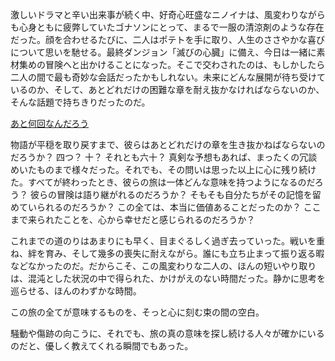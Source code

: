 <!-- title: 私はポテトが好き、トマトは嫌い -->
<!-- relationship: Friends -->

激しいドラマと辛い出来事が続く中、好奇心旺盛なニノイナは、風変わりながらも心身ともに疲弊していたゴナソンにとって、まるで一服の清涼剤のような存在だった。顔を合わせるたびに、二人はポテトを手に取り、人生のささやかな喜びについて思いを馳せる。最終ダンジョン「滅びの心臓」に備え、今日は一緒に素材集めの冒険へと出かけることになった。そこで交わされたのは、もしかしたら二人の間で最も奇妙な会話だったかもしれない。未来にどんな展開が待ち受けているのか、そして、あとどれだけの困難な章を耐え抜かなければならないのか、そんな話題で持ちきりだったのだ。

[あと何回なんだろう](#embed:https://www.youtube.com/live/p5xrAxTh8ho?si=r3MREBOL9NDWxHTD&t=5536)

物語が平穏を取り戻すまで、彼らはあとどれだけの章を生き抜かねばならないのだろうか？ 四つ？ 十？ それとも六十？ 真剣な予想もあれば、まったくの冗談めいたものまで様々だった。それでも、その問いは思った以上に心に残り続けた。すべてが終わったとき、彼らの旅は一体どんな意味を持つようになるのだろう？ 彼らの冒険は語り継がれるのだろうか？ そもそも自分たちがその記憶を留めていられるのだろうか？ この全ては、本当に価値あることだったのか？ ここまで来られたことを、心から幸せだと感じられるのだろうか？

これまでの道のりはあまりにも早く、目まぐるしく過ぎ去っていった。戦いを重ね、絆を育み、そして幾多の喪失に耐えながら。誰にも立ち止まって振り返る暇などなかったのだ。だからこそ、この風変わりな二人の、ほんの短いやり取りは、混沌とした状況の中で得られた、かけがえのない時間だった。静かに思考を巡らせる、ほんのわずかな時間。

この旅の全てが意味するものを、そっと心に刻む束の間の空白。

騒動や傷跡の向こうに、それでも、旅の真の意味を探し続ける人々が確かにいるのだと、優しく教えてくれる瞬間でもあった。